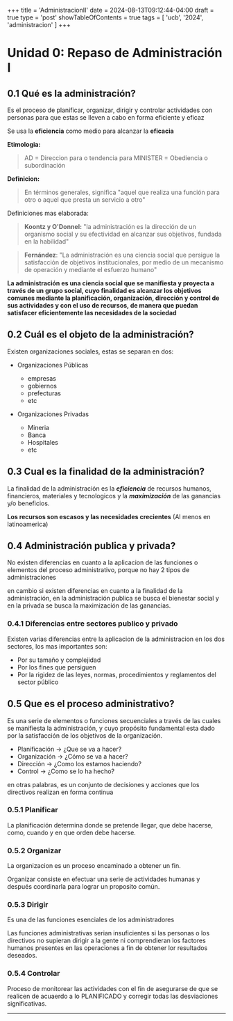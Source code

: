 +++
title = 'AdministracionII'
date = 2024-08-13T09:12:44-04:00
draft = true
type = 'post'
showTableOfContents = true
tags = [ 'ucb', '2024', 'administracion' ]
+++

# Unidad 0: Repaso de Administración I

## 0.1 Qué es la administración?

Es el proceso de planificar, organizar, dirigir y controlar actividades con personas para que estas se lleven a cabo en forma eficiente y eficaz

Se usa la **eficiencia** como medio para alcanzar la **eficacia**

**Etimologia:**

> AD = Direccion para o tendencia para
> MINISTER = Obediencia o subordinación

**Definicion:**

> En términos generales, significa "aquel que realiza una función para otro o aquel que presta un servicio
> a otro"

Definiciones mas elaborada:

> **Koontz y O'Donnel:** "la administración es la dirección de un organismo social y su efectividad en alcanzar sus objetivos, fundada en la habilidad"

> **Fernández**: "La administración es una ciencia social que persigue la satisfacción de objetivos institucionales, por medio de un mecanismo de operación y mediante el esfuerzo humano"

**La administración es una ciencia social que se manifiesta y proyecta a través de un grupo social, cuyo finalidad es alcanzar los objetivos comunes mediante la planificación,
organización, dirección y control de sus actividades y con el uso de recursos, de manera que puedan satisfacer eficientemente las necesidades de la sociedad**

## 0.2 Cuál es el objeto de la administración?

Existen organizaciones sociales, estas se separan en dos:

- Organizaciones Públicas

  - empresas
  - gobiernos
  - prefecturas
  - etc

- Organizaciones Privadas
  - Mineria
  - Banca
  - Hospitales
  - etc

## 0.3 Cual es la finalidad de la administración?

La finalidad de la administración es la **_eficiencia_** de recursos humanos, financieros, materiales y tecnologicos y la **_maximización_** de las ganancias y/o beneficios.

**Los recursos son escasos y las necesidades crecientes** (Al menos en latinoamerica)

## 0.4 Administración publica y privada?

No existen diferencias en cuanto a la aplicacion de las funciones o elementos del proceso administrativo, porque no hay 2 tipos de administraciones

en cambio si existen diferencias en cuanto a la finalidad de la administración, en la administración publica se busca el bienestar social y en la privada se busca la maximización de las ganancias.

### 0.4.1 Diferencias entre sectores publico y privado

Existen varias diferencias entre la aplicacion de la administracion en los dos sectores, los mas importantes son:

- Por su tamaño y complejidad
- Por los fines que persiguen
- Por la rigidez de las leyes, normas, procedimientos y reglamentos del sector público

## 0.5 Que es el proceso administrativo?

Es una serie de elementos o funciones secuenciales a través de las cuales se manifiesta la administración, y cuyo propósito fundamental esta dado por la satisfacción de los objetivos de la organización.

- Planificación -> ¿Que se va a hacer?
- Organización -> ¿Cómo se va a hacer?
- Dirección -> ¿Como los estamos haciendo?
- Control -> ¿Como se lo ha hecho?

en otras palabras, es un conjunto de decisiones y acciones que los directivos realizan en forma continua

### 0.5.1 Planificar

La planificación determina donde se pretende llegar, que debe hacerse, como, cuando y en que orden debe hacerse.

### 0.5.2 Organizar

La organizacion es un proceso encaminado a obtener un fin.

Organizar consiste en efectuar una serie de actividades humanas y después coordinarla para lograr un proposito común.

### 0.5.3 Dirigir

Es una de las funciones esenciales de los administradores

Las funciones administrativas serian insuficientes si las personas o los directivos no supieran dirigir a la gente ni comprendieran los factores humanos presentes en las operaciones a fin de obtener lor resultados
deseados.

### 0.5.4 Controlar

Proceso de monitorear las actividades con el fin de asegurarse de que se realicen de acuaerdo a lo PLANIFICADO y corregir todas las desviaciones significativas.

---
